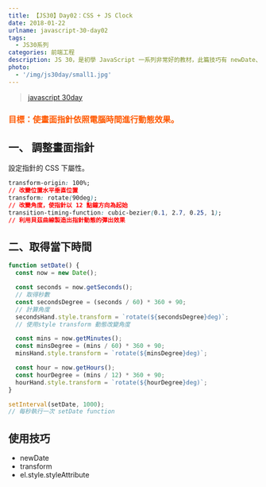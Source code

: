```yaml
---
title: 【JS30】Day02：CSS + JS Clock
date: 2018-01-22
urlname: javascript-30-day02
tags:
  - JS30系列
categories: 前端工程
description: JS 30，是初學 JavaScript 一系列非常好的教材，此篇技巧有 newDate、transform 等等。
photo:
  - '/img/js30day/small1.jpg'
---
```


> [javascript 30day](https://javascript30.com/)

<!-- more -->

### <span style="color:#ff5900">目標：使畫面指針依照電腦時間進行動態效果。</span>

## 一、 調整畫面指針

設定指針的 CSS 下屬性。

```css
transform-origin: 100%;
// 改變位置水平垂直位置
transform: rotate(90deg);
// 改變角度，使指針以 12 點鐘方向為起始
transition-timing-function: cubic-bezier(0.1, 2.7, 0.25, 1);
// 利用貝茲曲線製造出指針動態的彈出效果
```

## 二、取得當下時間

```js
function setDate() {
  const now = new Date();

  const seconds = now.getSeconds();
  // 取得秒數
  const secondsDegree = (seconds / 60) * 360 + 90;
  // 計算角度
  secondsHand.style.transform = `rotate(${secondsDegree}deg)`;
  // 使用style transform 動態改變角度

  const mins = now.getMinutes();
  const minsDegree = (mins / 60) * 360 + 90;
  minsHand.style.transform = `rotate(${minsDegree}deg)`;

  const hour = now.getHours();
  const hourDegree = (mins / 12) * 360 + 90;
  hourHand.style.transform = `rotate(${hourDegree}deg)`;
}

setInterval(setDate, 1000);
// 每秒執行一次 setDate function
```

## 使用技巧

- newDate
- transform
- el.style.styleAttribute
